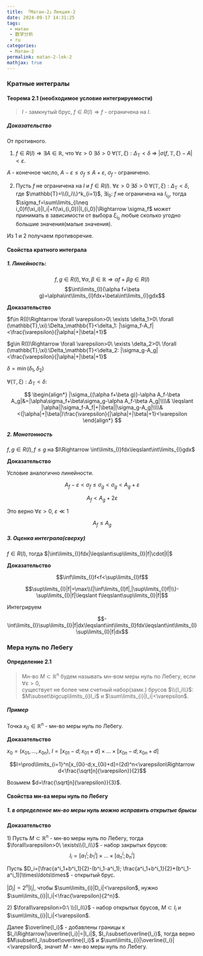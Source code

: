 ```yaml
---
title: 「Матан-2」Лекция-2
date: 2024-09-17 14:31:25
tags:
 - матан
 - 数学分析
 - ru
categories:
 - Матан-2
permalink: matan-2-lek-2
mathjax: true
---
```


###  Кратные интегралы

#### Теорема 2.1 (необходимое условие интегрируемости)

> $I$ - замкнутый брус, $f\in R(I)\Rightarrow f$ - ограничена на $I$.

<!--more-->

##### Доказательство
От противного.
1. $f\in R(I)\Rightarrow \exists A\in\mathbb{R}$, что $\forall \varepsilon>0\ \exists \delta>0\ \forall (\mathbb{T},\xi):\Delta_\mathbb{T}<\delta\ \Rightarrow\ |\sigma(f,\mathbb{T},\xi)-A|<\varepsilon$.

$A$ - конечное число, $A-\varepsilon\leqslant \sigma_f\leqslant A+\varepsilon$,
$\sigma_f$ - ограничено.

2. Пусть $f$ не ограничена на $I$ и $f\in R(I)$. $\forall \varepsilon>0\ \exists \delta>0\ \forall (\mathbb{T},\xi):\Delta_\mathbb{T}<\delta$, где $\mathbb{T}=\\{I_i\\}^k_{i=1}$, $\exists i_0$: $f$ не ограничена на $I_{i_0}$,
тогда $\sigma_f=\sum\limits_{i\neq i_0}f(\xi_i)|I_i|+f(\xi_{i_0})|I_{i_0}|\Rightarrow \sigma_f$ может принимать в зависимости от выбора $\xi_{i_0}$ любые сколько угодно большие значения(малые значения).

Из 1 и 2 получаем противоречие.

#### Свойства кратного интеграла

##### 1. Линейность: 

$$f,g\in R(I),\forall \alpha,\beta\in\mathbb{R}\Rightarrow \alpha f+\beta g\in R(I)$$
$$\int\limits_{I}(\alpha f+\beta g)=\alpha\int\limits_{I}fdx+\beta\int\limits_{I}gdx$$

**Доказательство**

$f\in R(I)\Rightarrow \forall \varepsilon>0\ \exists \delta_1>0\ \forall (\mathbb{T},\xi):\Delta_\mathbb{T}<\delta_1: |\sigma_f-A_f|<\frac{\varepsilon}{|\alpha|+|\beta|+1}$

$g\in R(I)\Rightarrow \forall \varepsilon>0\ \exists \delta_2>0\ \forall (\mathbb{T},\xi):\Delta_\mathbb{T}<\delta_2: |\sigma_g-A_g|<\frac{\varepsilon}{|\alpha|+|\beta|+1}$

$\delta=\min(\delta_1,\delta_2)$
 
$\forall (\mathbb{T},\xi):\Delta_\mathbb{T}<\delta$:

$$
\begin{align*}
|\sigma_{(\alpha f+\beta g)}-\alpha A_f-\beta A_g|&=|\alpha\sigma_f+\beta\sigma_g-\alpha A_f-\beta A_g|\\\\&
\leqslant |\alpha||\sigma_f-A_f|+|\beta||\sigma_g-A_g|\\\\&
<(|\alpha|+|\beta|)\frac{\varepsilon}{|\alpha|+|\beta|+1}<\varepsilon
\end{align*}
$$

##### 2. Монотонность

$f,g\in R(I),f\leqslant g$ на $I\Rightarrow \int\limits_{I}fdx\leqslant\int\limits_{I}gdx$

**Доказательство**

Условие аналогично линейности.

$$A_f-\varepsilon<\sigma_f\leqslant\sigma_g<\sigma_g<A_g+\varepsilon$$

$$A_f<A_g+2\varepsilon$$

Это верно $\forall\varepsilon>0$, $\varepsilon\ll 1$

$$A_f\leqslant A_g$$

##### 3. Оценка интеграла(сверху)

$f\in R(I)$, тогда $|\int\limits_{I}fdx|\leqslant\sup\limits_{I}|f|\cdot|I|$

**Доказательство**

$$\inf\limits_{I}f<f<\sup\limits_{I}f$$

$$\sup\limits_{I}|f|=\max\\{|\inf\limits_{I}f|,|\sup\limits_{I}f|\\}-\sup\limits_{I}|f|\leqslant f\leqslant\sup\limits_{I}|f|$$

Интегрируем

$$-\int\limits_{I}\sup\limits_{I}|f|dx\leqslant\int\limits_{I}fdx\leqslant\int\limits_{I}\sup\limits_{I}|f|dx$$

### Мера нуль по Лебегу

#### Определение 2.1

> Мн-во $M\subset\mathbb{R}^n$ будем называть мн-вом меры нуль по Лебегу, если $\forall\varepsilon>0$,  
>  существует не более чем счетный набор(замк.) брусов $\\{I_i\\}$: $M\subset\bigcup\limits_{i}I_i$ и $\sum\limits_{i}|I_i|<\varepsilon$.

##### Пример

Точка $x_0\in\mathbb{R}^n$ - мн-во меры нуль по Лебегу.

**Доказательство**

$x_0=(x_{01},\ldots,x_{0n})$, $I=[x_{01}-d;x_{01}+d]\times\ldots\times[x_{0n}-d;x_{0n}+d]$

$$I=\prod\limits_{i=1}^n[x_{0i}-d;x_{0i}+d]=(2d)^n<\varepsilon\Rightarrow d<\frac{\sqrt[n]{\varepsilon}}{2}$$

Возьмем $d=\frac{\sqrt[n]{\varepsilon}}{3}$.

#### Свойства мн-ва меры нуль по Лебегу

##### 1. в определеное мн-во меры нуль можно исправить открытые брысы

**Доказательство**

1\) Пусть $M\subset\mathbb{R}^n$ - мн-во меры нуль по Лебегу, тогда 
 $\forall\varepsilon>0\ \exists\\{I_i\\}$ - набор закрытых брусов: $$I_i=[a^i_1;b^i_1]\times\ldots\times[a^i_n;b^i_n]$$

Пусть $D_i=[\frac{a^i_1+b^i_1}{2}-(b^i_1-a^i_1); \frac{a^i_1+b^i_1}{2}+(b^i_1-a^i_1)]\times\ldots\times$ - открытый брус.

$|D_i|=2^n|I_i|$, чтобы $\sum\limits_{i}|D_i|<\varepsilon$, нужно $\sum\limits_{i}|I_i|<\frac{\varepsilon}{2^n}$.

2\) $\forall\varepsilon>0:\ \\{I_i\\}$ - набор открытых брусов, $M\subset I_i$ и $\sum\limits_{i}|I_i|<\varepsilon$.

Далее $\overline{I_i}$ - добавлены границы к $I_i\Rightarrow|\overline{I_i}|=|I_i|$, $I_i\subset\overline{I_i}$,
 тогда верно $M\subset\I_i\subset\overline{I_i}$ и $\sum\limits_{i}|\overline{I_i}|<\varepsilon$, значит $M$ - мн-во меры нуль по Лебегу.